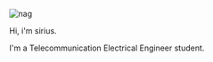 
![nag](https://user-images.githubusercontent.com/73612936/138535052-eaae60bc-a7eb-44e5-b97c-65cc0939956d.png)

Hi, i'm sirius. 

I'm a Telecommunication Electrical Engineer student. 
